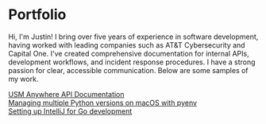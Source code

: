 # Portfolio
Hi, I'm Justin! I bring over five years of experience in software development, having worked with leading companies such as AT&T Cybersecurity and Capital One. I've created comprehensive documentation for internal APIs, development workflows, and incident response procedures. I have a strong passion for clear, accessible communication. Below are some samples of my work.

[USM Anywhere API Documentation](usm-anywhere-api/usma-alarms-events-api.md) \
[Managing multiple Python versions on macOS with pyenv](pyenv-macos/pyenv-macos.md) \
[Setting up IntelliJ for Go development](intellij-go-setup/intellij-go-setup.md)
